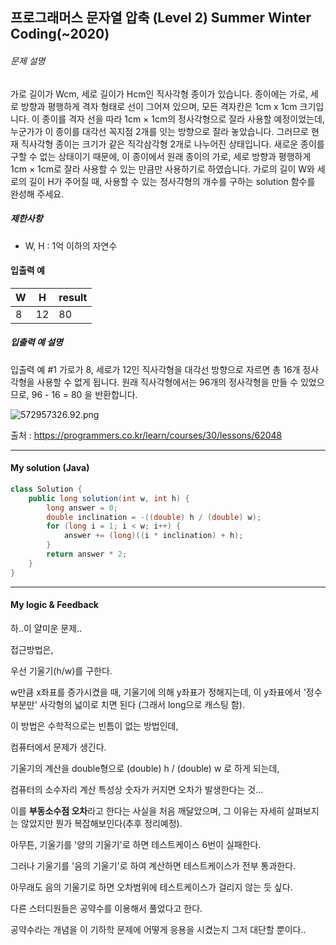 ## 프로그래머스 문자열 압축 (Level 2) Summer Winter Coding(~2020)

###### 문제 설명

가로 길이가 Wcm, 세로 길이가 Hcm인 직사각형 종이가 있습니다. 종이에는 가로, 세로 방향과 평행하게 격자 형태로 선이 그어져 있으며, 모든 격자칸은 1cm x 1cm 크기입니다. 이 종이를 격자 선을 따라 1cm × 1cm의 정사각형으로 잘라 사용할 예정이었는데, 누군가가 이 종이를 대각선 꼭지점 2개를 잇는 방향으로 잘라 놓았습니다. 그러므로 현재 직사각형 종이는 크기가 같은 직각삼각형 2개로 나누어진 상태입니다. 새로운 종이를 구할 수 없는 상태이기 때문에, 이 종이에서 원래 종이의 가로, 세로 방향과 평행하게 1cm × 1cm로 잘라 사용할 수 있는 만큼만 사용하기로 하였습니다.
가로의 길이 W와 세로의 길이 H가 주어질 때, 사용할 수 있는 정사각형의 개수를 구하는 solution 함수를 완성해 주세요.

##### 제한사항

- W, H : 1억 이하의 자연수

#### 입출력 예

| W    | H    | result |
| ---- | ---- | ------ |
| 8    | 12   | 80     |

##### 입출력 예 설명

입출력 예 #1
가로가 8, 세로가 12인 직사각형을 대각선 방향으로 자르면 총 16개 정사각형을 사용할 수 없게 됩니다. 원래 직사각형에서는 96개의 정사각형을 만들 수 있었으므로, 96 - 16 = 80 을 반환합니다.

![572957326.92.png](https://grepp-programmers.s3.amazonaws.com/files/production/ee895b2cd9/567420db-20f4-4064-afc3-af54c4a46016.png)

출처 : https://programmers.co.kr/learn/courses/30/lessons/62048



---



#### My solution (Java)

```java
class Solution {
    public long solution(int w, int h) {
        long answer = 0;
        double inclination = -((double) h / (double) w);
        for (long i = 1; i < w; i++) {
            answer += (long)((i * inclination) + h);
        }
        return answer * 2;
    }
}
```

---



#### My logic & Feedback

하..이 얄미운 문제..

접근방법은,

우선 기울기(h/w)를 구한다.

w만큼 x좌표를 증가시켰을 때, 기울기에 의해 y좌표가 정해지는데, 이 y좌표에서 '정수부분만' 사각형의 넓이로 치면 된다 (그래서 long으로 캐스팅 함).

이 방법은 수학적으로는 빈틈이 없는 방법인데, 

컴퓨터에서 문제가 생긴다.

기울기의 계산을 double형으로 (double) h / (double) w 로 하게 되는데,

컴퓨터의 소수자리 계산 특성상 숫자가 커지면 오차가 발생한다는 것...

이를 **부동소수점 오차**라고 한다는 사실을 처음 깨달았으며, 그 이유는 자세히 살펴보지는 않았지만 뭔가 복잡해보인다(추후 정리예정).

아무튼, 기울기를 '양의 기울기'로 하면 테스트케이스 6번이 실패한다.

그러나 기울기를 '음의 기울기'로 하여 계산하면 테스트케이스가 전부 통과한다.

아무래도 음의 기울기로 하면 오차범위에 테스트케이스가 걸리지 않는 듯 싶다.

다른 스터디원들은 공약수를 이용해서 풀었다고 한다.

공약수라는 개념을 이 기하학 문제에 어떻게 응용을 시켰는지 그저 대단할 뿐이다..